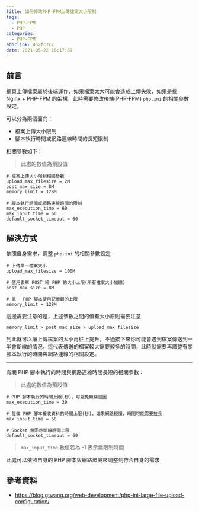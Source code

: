 ```yaml
---
title: 如何修改PHP-FPM上傳檔案大小限制
tags:
  - PHP-FPM
  - PHP
categories:
  - PHP-FPM
abbrlink: 452fc7c7
date: 2021-05-22 16:17:39
---
```


## 前言

網頁上傳檔案屬於後端運作，如果檔案太大可能會造成上傳失敗，如果是採 Nginx + PHP-FPM 的架構，此時需要修改後端(PHP-FPM) `php.ini` 的相關參數設定。

可以分為兩個面向：

- 檔案上傳大小限制
- 腳本執行時間或網路連線時間的長短限制

<!--more-->

相關參數如下：

> 此處的數值為預設值

```text
# 檔案上傳大小限制相關參數
upload_max_filesize = 2M
post_max_size = 8M
memory_limit = 128M

# 腳本執行時間或網路連線時間的限制
max_execution_time = 60
max_input_time = 60
default_socket_timeout = 60
```

## 解決方式

依照自身需求，調整 `php.ini` 的相關參數設定

```text
# 上傳單一檔案大小
upload_max_filesize = 100M

# 使用表單 POST 給 PHP 的大小上限(所有檔案大小加總)
post_max_size = 8M

# 單一 PHP 腳本使用記憶體的上限
memory_limit = 128M
```

這邊需要注意的是，上述參數之間的值有大小原則需要注意

```text
memory_limit > post_max_size > upload_max_filesize
```

到此就可以讓上傳檔案的大小再往上提升，不過接下來你可能會遇到檔案傳送到一半會斷線的情況，這代表傳送的檔案較大需要較多的時間，此時就需要再調整有關腳本執行的時間與網路連線的相關設定。

---

有關 PHP 腳本執行的時間與網路連線時間長短的相關參數：

> 此處的數值為預設值

```text
# PHP 腳本執行的時間上限(秒)，可避免無窮迴圈
max_execution_time = 30

# 每個 PHP 腳本接收資料的時間上限(秒)，如果網路較慢，時間可能需要拉長
max_input_time = 60

# Socket 無回應斷線時間上限
default_socket_timeout = 60
```

> `max_input_time` 數值若為 -1 表示無限制時間

此處可以依照自身的 PHP 腳本與網路環境來調整到符合自身的需求

## 參考資料

- https://blog.gtwang.org/web-development/php-ini-large-file-upload-configuration/
